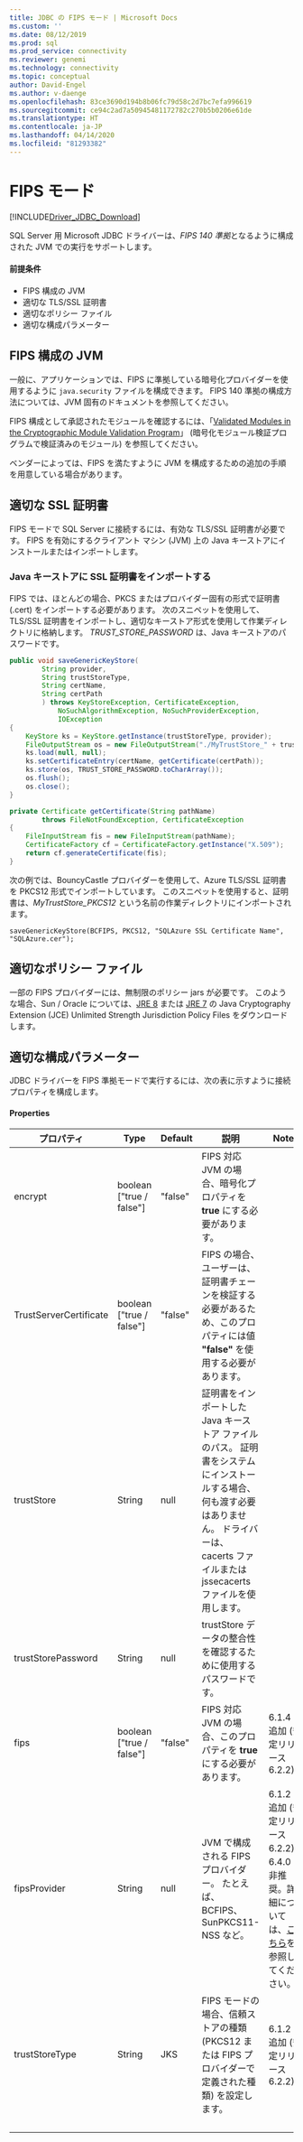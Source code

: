 ```yaml
---
title: JDBC の FIPS モード | Microsoft Docs
ms.custom: ''
ms.date: 08/12/2019
ms.prod: sql
ms.prod_service: connectivity
ms.reviewer: genemi
ms.technology: connectivity
ms.topic: conceptual
author: David-Engel
ms.author: v-daenge
ms.openlocfilehash: 83ce3690d194b8b06fc79d58c2d7bc7efa996619
ms.sourcegitcommit: ce94c2ad7a50945481172782c270b5b0206e61de
ms.translationtype: HT
ms.contentlocale: ja-JP
ms.lasthandoff: 04/14/2020
ms.locfileid: "81293382"
---
```

# <a name="fips-mode"></a>FIPS モード

[!INCLUDE[Driver_JDBC_Download](../../includes/driver_jdbc_download.md)]

SQL Server 用 Microsoft JDBC ドライバーは、*FIPS 140 準拠*となるように構成された JVM での実行をサポートします。

#### <a name="prerequisites"></a>前提条件

- FIPS 構成の JVM
- 適切な TLS/SSL 証明書
- 適切なポリシー ファイル
- 適切な構成パラメーター

## <a name="fips-configured-jvm"></a>FIPS 構成の JVM

一般に、アプリケーションでは、FIPS に準拠している暗号化プロバイダーを使用するように `java.security` ファイルを構成できます。 FIPS 140 準拠の構成方法については、JVM 固有のドキュメントを参照してください。

FIPS 構成として承認されたモジュールを確認するには、「[Validated Modules in the Cryptographic Module Validation Program](https://csrc.nist.gov/Projects/cryptographic-module-validation-program/Validated-Modules)」 (暗号化モジュール検証プログラムで検証済みのモジュール) を参照してください。

ベンダーによっては、FIPS を満たすように JVM を構成するための追加の手順を用意している場合があります。

## <a name="appropriate-ssl-certificate"></a>適切な SSL 証明書
FIPS モードで SQL Server に接続するには、有効な TLS/SSL 証明書が必要です。 FIPS を有効にするクライアント マシン (JVM) 上の Java キーストアにインストールまたはインポートします。

### <a name="importing-ssl-certificate-in-java-keystore"></a>Java キーストアに SSL 証明書をインポートする
FIPS では、ほとんどの場合、PKCS またはプロバイダー固有の形式で証明書 (.cert) をインポートする必要があります。
次のスニペットを使用して、TLS/SSL 証明書をインポートし、適切なキーストア形式を使用して作業ディレクトリに格納します。 _TRUST\_STORE\_PASSWORD_ は、Java キーストアのパスワードです。

```java
public void saveGenericKeyStore(
        String provider,
        String trustStoreType,
        String certName,
        String certPath
        ) throws KeyStoreException, CertificateException,
            NoSuchAlgorithmException, NoSuchProviderException,
            IOException
{
    KeyStore ks = KeyStore.getInstance(trustStoreType, provider);
    FileOutputStream os = new FileOutputStream("./MyTrustStore_" + trustStoreType);
    ks.load(null, null);
    ks.setCertificateEntry(certName, getCertificate(certPath));
    ks.store(os, TRUST_STORE_PASSWORD.toCharArray());
    os.flush();
    os.close();
}

private Certificate getCertificate(String pathName)
        throws FileNotFoundException, CertificateException
{
    FileInputStream fis = new FileInputStream(pathName);
    CertificateFactory cf = CertificateFactory.getInstance("X.509");
    return cf.generateCertificate(fis);
}
```

次の例では、BouncyCastle プロバイダーを使用して、Azure TLS/SSL 証明書を PKCS12 形式でインポートしています。 このスニペットを使用すると、証明書は、_MyTrustStore\_PKCS12_ という名前の作業ディレクトリにインポートされます。

`saveGenericKeyStore(BCFIPS, PKCS12, "SQLAzure SSL Certificate Name", "SQLAzure.cer");`

## <a name="appropriate-policy-files"></a>適切なポリシー ファイル
一部の FIPS プロバイダーには、無制限のポリシー jars が必要です。 このような場合、Sun / Oracle については、[JRE 8](https://www.oracle.com/technetwork/java/javase/downloads/jce8-download-2133166.html) または [JRE 7](https://www.oracle.com/technetwork/java/javase/downloads/jce-7-download-432124.html) の Java Cryptography Extension (JCE) Unlimited Strength Jurisdiction Policy Files をダウンロードします。 

## <a name="appropriate-configuration-parameters"></a>適切な構成パラメーター
JDBC ドライバーを FIPS 準拠モードで実行するには、次の表に示すように接続プロパティを構成します。 

#### <a name="properties"></a>Properties 

|プロパティ|Type|Default|説明|Notes|
|---|---|---|---|---|
|encrypt|boolean ["true / false"]|"false"|FIPS 対応 JVM の場合、暗号化プロパティを **true** にする必要があります。||
|TrustServerCertificate|boolean ["true / false"]|"false"|FIPS の場合、ユーザーは、証明書チェーンを検証する必要があるため、このプロパティには値 **"false"** を使用する必要があります。 ||
|trustStore|String|null|証明書をインポートした Java キーストア ファイルのパス。 証明書をシステムにインストールする場合、何も渡す必要はありません。 ドライバーは、cacerts ファイルまたは jssecacerts ファイルを使用します。||
|trustStorePassword|String|null|trustStore データの整合性を確認するために使用するパスワードです。||
|fips|boolean ["true / false"]|"false"|FIPS 対応 JVM の場合、このプロパティを **true** にする必要があります。|6\.1.4 で追加 (安定リリース 6.2.2)||
|fipsProvider|String|null|JVM で構成される FIPS プロバイダー。 たとえば、BCFIPS、SunPKCS11-NSS など。 |6\.1.2 で追加 (安定リリース 6.2.2)、6.4.0 で非推奨。詳細については、[こちら](https://github.com/Microsoft/mssql-jdbc/pull/460)を参照してください。|
|trustStoreType|String|JKS|FIPS モードの場合、信頼ストアの種類 (PKCS12 または FIPS プロバイダーで定義された種類) を設定します。 |6\.1.2 で追加 (安定リリース 6.2.2)||
| &nbsp; | &nbsp; | &nbsp; | &nbsp; | &nbsp; |
